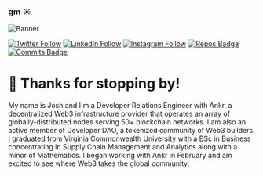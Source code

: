 ### gm ☀️

![Banner](https://ipfs.io/ipfs/bafybeigc5uaemz3wke2x3cfwdhirkd6pt3zwkvnj7vbt5kd5ynvtnsnuzu/github%20banner-01.png)

[![Twitter Follow](https://img.shields.io/twitter/follow/BrianHHough?color=15307B&label=Follow%20Me%20On%20Twitter&style=for-the-badge)](https://twitter.com/intent/follow?screen_name=JoshCStein)
[![LinkedIn Follow](https://img.shields.io/badge/<SUBJECT>-2.3k-<COLOR>.svg?color=15307B&label=LinkedIn&style=for-the-badge)](https://www.linkedin.com/in/joshcstein/)
[![Instagram Follow](https://img.shields.io/badge/<SUBJECT>-1.8k-<COLOR>.svg?color=15307B&label=Instagram&style=for-the-badge)](https://www.instagram.com/joshcstein/)
[![Repos Badge](https://badges.pufler.dev/repos/jcstein?color=CBA200&style=for-the-badge)](https://badges.pufler.dev)
[![Commits Badge](https://badges.pufler.dev/commits/all/jcstein?color=CBA200&style=for-the-badge)](https://badges.pufler.dev)

# 👋 Thanks for stopping by!

My name is Josh and I'm a Developer Relations Engineer with Ankr, a decentralized Web3 infrastructure provider that operates an array of globally-distributed nodes serving 50+ blockchain networks. I am also an active member of Developer DAO, a tokenized community of Web3 builders. I graduated from Virginia Commonwealth University with a BSc in Business concentrating in Supply Chain Management and Analytics along with a minor of Mathematics. I began working with Ankr in February and am excited to see where Web3 takes the global community.
